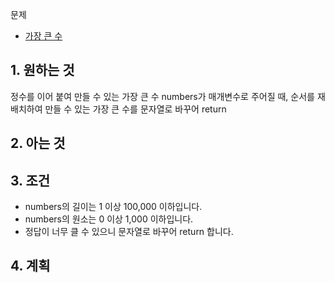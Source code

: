 문제
- [가장 큰 수](https://programmers.co.kr/learn/courses/30/lessons/42746)

## 1. 원하는 것
정수를 이어 붙여 만들 수 있는 가장 큰 수
numbers가 매개변수로 주어질 때, 순서를 재배치하여 만들 수 있는 가장 큰 수를 문자열로 바꾸어 return
## 2. 아는 것

## 3. 조건
- numbers의 길이는 1 이상 100,000 이하입니다.
- numbers의 원소는 0 이상 1,000 이하입니다.
- 정답이 너무 클 수 있으니 문자열로 바꾸어 return 합니다.
## 4. 계획
